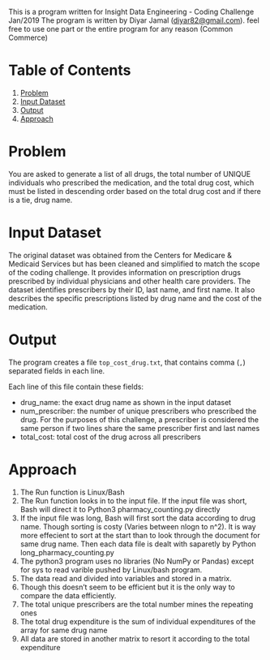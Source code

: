 This is a program written for Insight Data Engineering - Coding Challenge Jan/2019
The program is written by Diyar Jamal (diyar82@gmail.com). feel free to use one part or the entire program for any reason (Common Commerce)

# Table of Contents
1. [Problem](README.md#problem)
2. [Input Dataset](README.md#input-dataset)
3. [Output](README.md#output)
4. [Approach](README.md#Approach)


# Problem
You are asked to generate a list of all drugs, the total number of UNIQUE individuals who prescribed the medication, and the total drug cost, which must be listed in descending order based on the total drug cost and if there is a tie, drug name. 

# Input Dataset

The original dataset was obtained from the Centers for Medicare & Medicaid Services but has been cleaned and simplified to match the scope of the coding challenge. It provides information on prescription drugs prescribed by individual physicians and other health care providers. The dataset identifies prescribers by their ID, last name, and first name.  It also describes the specific prescriptions listed by drug name and the cost of the medication. 

# Output 

The program creates a file `top_cost_drug.txt`, that contains comma (`,`) separated fields in each line.

Each line of this file contain these fields:
* drug_name: the exact drug name as shown in the input dataset
* num_prescriber: the number of unique prescribers who prescribed the drug. For the purposes of this challenge, a prescriber is considered the same person if two lines share the same prescriber first and last names
* total_cost: total cost of the drug across all prescribers

# Approach

1.	The Run function is Linux/Bash
2.	The Run function looks in to the input file. If the input file was short, Bash will direct it to Python3 pharmacy_counting.py directly
3.	If the input file was long, Bash will first sort the data according to drug name. Though sorting is costy (Varies between nlogn to n^2). It is way more effecient to sort at the start than to look through the document for same drug name. Then each data file is dealt with saparetly by Python long_pharmacy_counting.py
4. 	The python3 program uses no libraries (No NumPy or Pandas) except for sys to read varible pushed by Linux/bash program.
5.	The data read and divided into variables and stored in a matrix.
6.	Though this doesn’t seem to be efficient but it is the only way to compare the data efficiently.
7.	The total unique prescribers are the total number mines the repeating ones
8.	The total drug expenditure is the sum of individual expenditures of the array for same drug name
9.	All data are stored in another matrix to resort it according to the total expenditure

